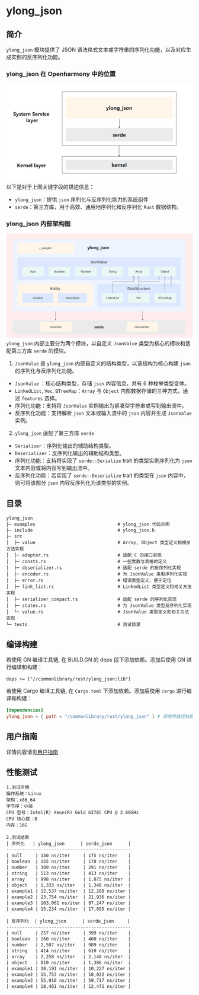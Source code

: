 # ylong_json

## 简介
`ylong_json` 模块提供了 JSON 语法格式文本或字符串的序列化功能，以及对应生成实例的反序列化功能。

### ylong_json 在 Openharmony 中的位置
![structure](./figure/ylong_json_oh_relate.png)
以下是对于上图关键字段的描述信息：
- `ylong_json`：提供 `json` 序列化与反序列化能力的系统组件
- `serde`：第三方库，用于高效、通用地序列化和反序列化 `Rust` 数据结构。

### ylong_json 内部架构图
![structure](./figure/ylong_json_inner_structure.png)
`ylong_json` 内部主要分为两个模块，以自定义 `JsonValue` 类型为核心的模块和适配第三方库 `serde` 的模块。

1. `JsonValue` 是 `ylong_json` 内部自定义的结构类型，以该结构为核心构建 `json` 的序列化与反序列化功能。
- `JsonValue` ：核心结构类型，存储 `json` 内容信息，共有 6 种枚举类型变体。
- `LinkedList`, `Vec`, `BTreeMap`：`Array` 与 `Object` 内部数据存储的三种方式，通过 `features` 选择。
- 序列化功能：支持将 `JsonValue` 实例输出为紧凑型字符串或写到输出流中。
- 反序列化功能：支持解析 `json` 文本或输入流中的 `json` 内容并生成 `JsonValue` 实例。

2. `ylong_json` 适配了第三方库 `serde` 
- `Serializer`：序列化输出的辅助结构类型。
- `Deserializer`：反序列化输出的辅助结构类型。
- 序列化功能：支持将实现了 `serde::Serialize` trait 的类型实例序列化为 `json` 文本内容或将内容写到输出流中。
- 反序列化功能：若实现了 `serde::Deserialize` trait 的类型在 `json` 内容中，则可将该部分 `json` 内容反序列化为该类型的实例。

## 目录
```
ylong_json
├─ examples                               # ylong_json 代码示例
├─ include                                # ylong_json.h
├─ src
│  ├─ value                               # Array, Object 类型定义和相关方法实现
│  ├─ adapter.rs                          # 适配 C 的接口实现
│  ├─ consts.rs                           # 一些常数与表格的定义
│  ├─ deserializer.rs                     # 适配 serde 的反序列化实现
│  ├─ encoder.rs                          # 为 JsonValue 类型序列化实现
│  ├─ error.rs                            # 错误类型定义，便于定位
│  ├─ link_list.rs                        # LinkedList 类型定义和相关方法实现
│  ├─ serializer_compact.rs               # 适配 serde 的序列化实现
│  ├─ states.rs                           # 为 JsonValue 类型反序列化实现
│  └─ value.rs                            # JsonValue 类型定义和相关方法实现
└─ tests                                  # 测试目录
```

## 编译构建
若使用 GN 编译工具链, 在 BUILD.GN 的 deps 段下添加依赖。添加后使用 GN 进行编译和构建：

```gn 
deps += ["//commonlibrary/rust/ylong_json:lib"]
```

若使用 Cargo 编译工具链, 在 ```Cargo.toml``` 下添加依赖。添加后使用 ```cargo``` 进行编译和构建：

```toml
[dependencies]
ylong_json = { path = "/commonlibrary/rust/ylong_json" } # 请使用路径依赖
```

## 用户指南
详情内容请见[用户指南](./docs/user_guide_zh.md)

## 性能测试
```
1.测试环境
操作系统：Linux
架构：x86_64
字节序：小端
CPU 型号：Intel(R) Xeon(R) Gold 6278C CPU @ 2.60GHz
CPU 核心数：8
内存：16G

2.测试结果
| 序列化   | ylong_json      | serde_json      |
-----------------------------------------------
| null     | 150 ns/iter     | 175 ns/iter    |
| boolean  | 155 ns/iter     | 178 ns/iter    |
| number   | 309 ns/iter     | 291 ns/iter    |
| string   | 513 ns/iter     | 413 ns/iter    |
| array    | 998 ns/iter     | 1,075 ns/iter  |
| object   | 1,333 ns/iter   | 1,348 ns/iter  |
| example1 | 12,537 ns/iter  | 12,288 ns/iter |
| example2 | 23,754 ns/iter  | 21,936 ns/iter |
| example3 | 103,061 ns/iter | 97,247 ns/iter |
| example4 | 15,234 ns/iter  | 17,895 ns/iter |

| 反序列化  | ylong_json      | serde_json     |
-----------------------------------------------
| null     | 257 ns/iter     | 399 ns/iter    |
| boolean  | 260 ns/iter     | 400 ns/iter    |
| number   | 1,507 ns/iter   | 989 ns/iter    |
| string   | 414 ns/iter     | 610 ns/iter    |
| array    | 2,258 ns/iter   | 2,148 ns/iter  |
| object   | 810 ns/iter     | 1,386 ns/iter  |
| example1 | 10,191 ns/iter  | 10,227 ns/iter |
| example2 | 15,753 ns/iter  | 18,022 ns/iter |
| example3 | 55,910 ns/iter  | 59,717 ns/iter |
| example4 | 18,461 ns/iter  | 12,471 ns/iter |
```
